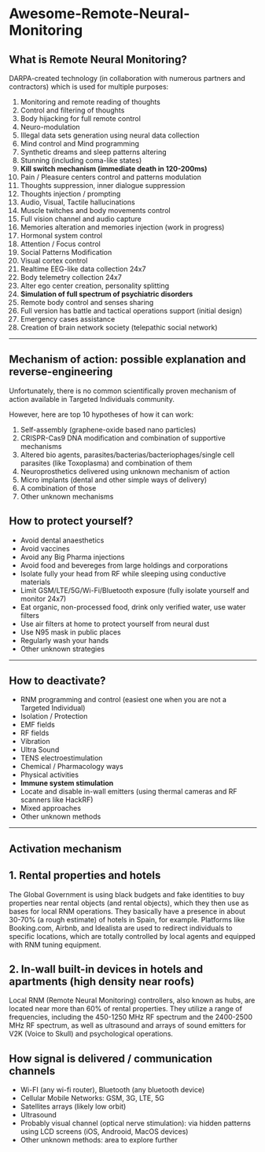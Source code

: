 # Awesome-Remote-Neural-Monitoring

## What is Remote Neural Monitoring?

DARPA-created technology (in collaboration with numerous partners and contractors) which is used for multiple purposes:

1. Monitoring and remote reading of thoughts
2. Control and filtering of thoughts
3. Body hijacking for full remote control
4. Neuro-modulation
5. Illegal data sets generation using neural data collection
6. Mind control and Mind programming
7. Synthetic dreams and sleep patterns altering
8. Stunning (including coma-like states)
9. **Kill switch mechanism (immediate death in 120-200ms)**
10. Pain / Pleasure centers control and patterns modulation
11. Thoughts suppression, inner dialogue suppression
12. Thoughts injection / prompting
13. Audio, Visual, Tactile hallucinations
14. Muscle twitches and body movements control
15. Full vision channel and audio capture
16. Memories alteration and memories injection (work in progress)
17. Hormonal system control
18. Attention / Focus control
19. Social Patterns Modification
20. Visual cortex control
21. Realtime EEG-like data collection 24x7
22. Body telemetry collection 24x7
23. Alter ego center creation, personality splitting
24. **Simulation of full spectrum of psychiatric disorders**
25. Remote body control and senses sharing
26. Full version has battle and tactical operations support (initial design)
27. Emergency cases assistance
28. Creation of brain network society (telepathic social network)

--------


## Mechanism of action: possible explanation and reverse-engineering

Unfortunately, there is no common scientifically proven mechanism of action available in Targeted Individuals community.

However, here are top 10 hypotheses of how it can work:

1. Self-assembly (graphene-oxide based nano particles)
2. CRISPR-Cas9 DNA modification and combination of supportive mechanisms
3. Altered bio agents, parasites/bacterias/bacteriophages/single cell parasites (like Toxoplasma) and combination of them
4. Neuroprosthetics delivered using unknown mechanism of action
5. Micro implants (dental and other simple ways of delivery)
6. A combination of those
7. Other unknown mechanisms

## How to protect yourself?

- Avoid dental anaesthetics
- Avoid vaccines
- Avoid any Big Pharma injections
- Avoid food and bevereges from large holdings and corporations
- Isolate fully your head from RF while sleeping using conductive materials
- Limit GSM/LTE/5G/Wi-Fi/Bluetooth exposure (fully isolate yourself and monitor 24x7)
- Eat organic, non-processed food, drink only verified water, use water filters
- Use air filters at home to protect yourself from neural dust
- Use N95 mask in public places
- Regularly wash your hands
- Other unknown strategies

--------

## How to deactivate? 

- RNM programming and control (easiest one when you are not a Targeted Individual)
- Isolation / Protection
- EMF fields
- RF fields
- Vibration
- Ultra Sound
- TENS electroestimulation
- Chemical / Pharmacology ways
- Physical activities
- **Immune system stimulation**
- Locate and disable in-wall emitters (using thermal cameras and RF scanners like HackRF)
- Mixed approaches
- Other unknown methods

--------

## Activation mechanism

## 1. Rental properties and hotels

The Global Government is using black budgets and fake identities to buy properties near rental objects (and rental objects), which they then use as bases for local RNM operations. 
They basically have a presence in about 30-70% (a rough estimate) of hotels in Spain, for example. 
Platforms like Booking.com, Airbnb, and Idealista are used to redirect individuals to specific locations, which are totally controlled by local agents and equipped with RNM tuning equipment.

## 2. In-wall built-in devices in hotels and apartments (high density near roofs)

Local RNM (Remote Neural Monitoring) controllers, also known as hubs, are located near more than 60% of rental properties. They utilize a range of frequencies, including the 450-1250 MHz RF spectrum and the 2400-2500 MHz RF spectrum, as well as ultrasound and arrays of sound emitters for V2K (Voice to Skull) and psychological operations.

## How signal is delivered / communication channels

- Wi-FI (any wi-fi router), Bluetooth (any bluetooth device)
- Cellular Mobile Networks: GSM, 3G, LTE, 5G
- Satellites arrays (likely low orbit)
- Ultrasound
- Probably visual channel (optical nerve stimulation): via hidden patterns using LCD screens (iOS, Androoid, MacOS devices)
- Other unknown methods: area to explore further

